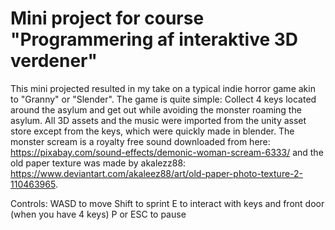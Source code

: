 # Mini project for course "Programmering af interaktive 3D verdener"

This mini projected resulted in my take on a typical indie horror game akin to "Granny" or "Slender". The game is quite simple: Collect 4 keys located around the asylum and get out while avoiding the monster roaming the asylum. All 3D assets and the music were imported from the unity asset store except from the keys, which were quickly made in blender. The monster scream is a royalty free sound downloaded from here: https://pixabay.com/sound-effects/demonic-woman-scream-6333/ and the old paper texture was made by akalezz88: https://www.deviantart.com/akaleez88/art/old-paper-photo-texture-2-110463965.

Controls:
WASD to move
Shift to sprint
E to interact with keys and front door (when you have 4 keys)
P or ESC to pause



